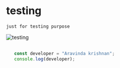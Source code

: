 # testing
`just for testing purpose`

![testing](https://imageog.flaticon.com/icons/png/512/1875/1875660.png?size=1200x630f&pad=10,10,10,10&ext=png&bg=FFFFFFFF)

```javascript
  
   const developer = "Aravinda krishnan";
   console.log(developer);
  
```
